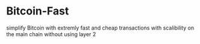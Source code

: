 # Bitcoin-Fast
simplify Bitcoin with
extremly fast and cheap transactions
with scalibility on the main chain without using layer 2
